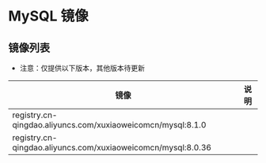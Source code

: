 # MySQL 镜像

## 镜像列表

- 注意：仅提供以下版本，其他版本待更新

| 镜像                                                           | 说明 |
|--------------------------------------------------------------|----|
| registry.cn-qingdao.aliyuncs.com/xuxiaoweicomcn/mysql:8.1.0  |    |
| registry.cn-qingdao.aliyuncs.com/xuxiaoweicomcn/mysql:8.0.36 |    |
